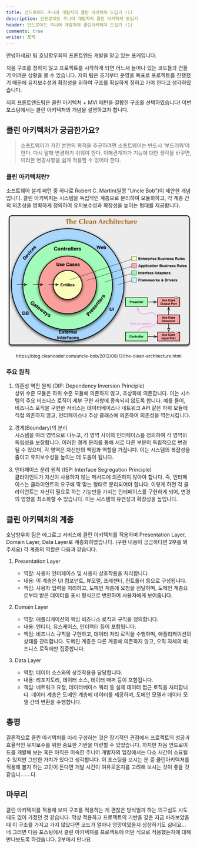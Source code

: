 ```yaml
---
title: 안드로이드 주니어 개발자의 클린 아키텍처 도입기 (1)
description: 안드로이드 주니어 개발자의 클린 아키텍처 도입기
header: 안드로이드 주니어 개발자의 클린아키텍처 도입기 (1)
comments: true
writer: 포케
---
```


안녕하세요! 팀 호남향우회의 프론트엔드 개발을 맡고 있는 포케입니다.

처음 구조를 정하지 않고 프로젝트를 시작하게 되면 어느새 늘어나 있는 코드들과 건들기 어려운 상황을 볼 수 있습니다. 저희 팀은 초기부터 운영을 목표로 프로젝트를 진행했기 때문에 유지보수성과 확장성을 위하여 구조를 확실하게 정하고 가야 한다고 생각하였습니다.

저희 프론트엔드팀은 클린 아키텍처 + MVI 패턴을 결합한 구조를 선택하였습니다! 이번 포스팅에서는 클린 아키텍처의 개념을 설명하고자 합니다.

## 클린 아키텍처가 궁금한가요?

> 소프트웨어가 가진 본연의 목적을 추구하려면 소프트웨어는 반드시 ‘부드러워’야 한다. 다시 말해 변경하기 쉬워야 한다. 이해관계자가 기능에 대한 생각을 바꾸면, 이러한 변경사항을 쉽게 적용할 수 있어야 한다.

### 클린 아키텍처란?

소프트웨어 설계 패턴 중 하나로 Robert C. Martin(일명 "Uncle Bob")이 제안한 개념입니다. 클린 아키텍처는 시스템을 독립적인 계층으로 분리하여 모듈화하고, 각 계층 간의 의존성을 명확하게 정의하여 유지보수성과 확장성을 높이는 형태를 제공합니다.

<div style="text-align: center;">
  <img src="../img/post/0707/cleanArchitecture.png" alt="clean architecture" />
  <p style="font-size: 12px;">https://blog.cleancoder.com/uncle-bob/2012/08/13/the-clean-architecture.html</p>
</div>

### 주요 원칙

1. 의존성 역전 원칙 (DIP: Dependency Inversion Principle)
   <br>
   상위 수준 모듈은 하위 수준 모듈에 의존하지 않고, 추상화에 의존합니다. 이는 시스템의 주요 비즈니스 로직이 세부 구현 사항에 종속되지 않도록 합니다. 예를 들어, 비즈니스 로직을 구현한 서비스는 데이터베이스나 네트워크 API 같은 하위 모듈에 직접 의존하지 않고, 인터페이스나 추상 클래스에 의존하여 의존성을 역전시킵니다.

2. 경계(Boundary)의 분리
   <br>
   시스템을 여러 영역으로 나누고, 각 영역 사이의 인터페이스를 정의하여 각 영역의 독립성을 보장합니다. 이러한 경계 분리를 통해 서로 다른 부분이 독립적으로 변경될 수 있으며, 각 영역은 자신만의 책임과 역할을 가집니다. 이는 시스템의 복잡성을 줄이고 유지보수성을 높이는 데 도움이 됩니다.

3. 인터페이스 분리 원칙 (ISP: Interface Segregation Principle)
   <br>
   클라이언트가 자신이 사용하지 않는 메서드에 의존하지 않아야 합니다. 즉, 인터페이스는 클라이언트의 요구에 딱 맞는 형태로 분리되어야 합니다. 이렇게 하면 각 클라이언트는 자신이 필요로 하는 기능만을 가지는 인터페이스를 구현하게 되어, 변경의 영향을 최소화할 수 있습니다. 이는 시스템의 유연성과 확장성을 높입니다.

## 클린 아키텍처의 계층

호남향우회 팀은 에그로그 서비스에 클린 아키텍처를 적용하며 Presentation Layer, Domain Layer, Data Layer로 계층화하였습니다. (구현 내용이 궁금하다면 2부를 봐주세요) 각 계층의 역할은 다음과 같습니다.

1. Presentation Layer

   - 역할: 사용자 인터페이스 및 사용자 상호작용을 처리합니다.
   - 내용: 이 계층은 UI 컴포넌트, 뷰모델, 프레젠터, 컨트롤러 등으로 구성됩니다.
   - 책임: 사용자 입력을 처리하고, 도메인 계층에 요청을 전달하며, 도메인 계층으로부터 받은 데이터를 표시 형식으로 변환하여 사용자에게 보여줍니다.

2. Domain Layer
   - 역할: 애플리케이션의 핵심 비즈니스 로직과 규칙을 정의합니다.
   - 내용: 엔티티, 유스케이스, 인터랙터 등이 포함됩니다.
   - 책임: 비즈니스 규칙을 구현하고, 데이터 처리 로직을 수행하며, 애플리케이션의 상태를 관리합니다. 도메인 계층은 다른 계층에 의존하지 않고, 오직 자체의 비즈니스 로직에만 집중합니다.
3. Data Layer
   - 역할: 데이터 소스와의 상호작용을 담당합니다.
   - 내용: 리포지토리, 데이터 소스, 데이터 매퍼 등이 포함됩니다.
   - 책임: 네트워크 요청, 데이터베이스 쿼리 등 실제 데이터 접근 로직을 처리합니다. 데이터 계층은 도메인 계층에 데이터를 제공하며, 도메인 모델과 데이터 모델 간의 변환을 수행합니다.

## 총평

결론적으로 클린 아키텍처를 미리 구성하는 것은 장기적인 관점에서 프로젝트의 성공과 효율적인 유지보수를 위한 중요한 기반을 마련할 수 있었습니다. 하지만 처음 안드로이드를 개발해 보는 혹은 아직은 미숙한 주니어 개발자의 입장에서는 다소 시간이 소요될 수 있지만 그만한 가치가 있다고 생각합니다. 이 포스팅을 보시는 분 중 클린아키텍처를 적용해 볼지 하는 고민이 든다면 개발 시간이 여유로운지를 고려해 보시는 것이 좋을 것 같습니.......다.

## 마무리

클린 아키텍처를 적용해 보며 구조를 적용하는 게 괜찮은 방식일까 하는 의구심도 시도 때도 없이 가졌던 것 같습니다. 막상 적용하고 프로젝트의 기반을 갖춘 지금 바라보았을 때 이 구조를 가지고 가지 않았다면 코드가 얼마나 엉망이었을지 상상하기도 싫네요... 네 그러면 다음 포스팅에서 클린 아키텍처를 프로젝트에 어떤 식으로 적용했는지에 대해 만나보도록 하겠습니다. 2부에서 만나요
